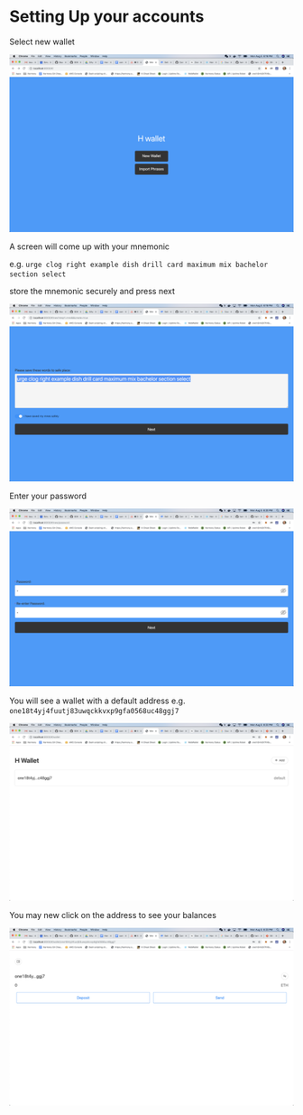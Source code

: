 # Setting Up your accounts

Select new wallet

![Select New Wallet](../../.gitbook/assets/screen-shot-2019-08-05-at-6.16.08-pm-1.png)

A screen will come up with your mnemonic

e.g. `urge clog right example dish drill card maximum mix bachelor section select`

store the mnemonic securely and press next

![Store your mnemonic securely](../../.gitbook/assets/screen-shot-2019-08-05-at-6.19.36-pm.png)

Enter your password

![Enter your password and press next](../../.gitbook/assets/screen-shot-2019-08-05-at-6.20.49-pm.png)

You will see a wallet with a default address e.g. `one18t4yj4fuutj83uwqckkvxp9gfa0568uc48ggj7`

![Harmony wallet with default address](../../.gitbook/assets/screen-shot-2019-08-05-at-6.22.24-pm.png)

You may new click on the address to see your balances

![Balances for your account](../../.gitbook/assets/screen-shot-2019-08-05-at-6.23.55-pm.png)

